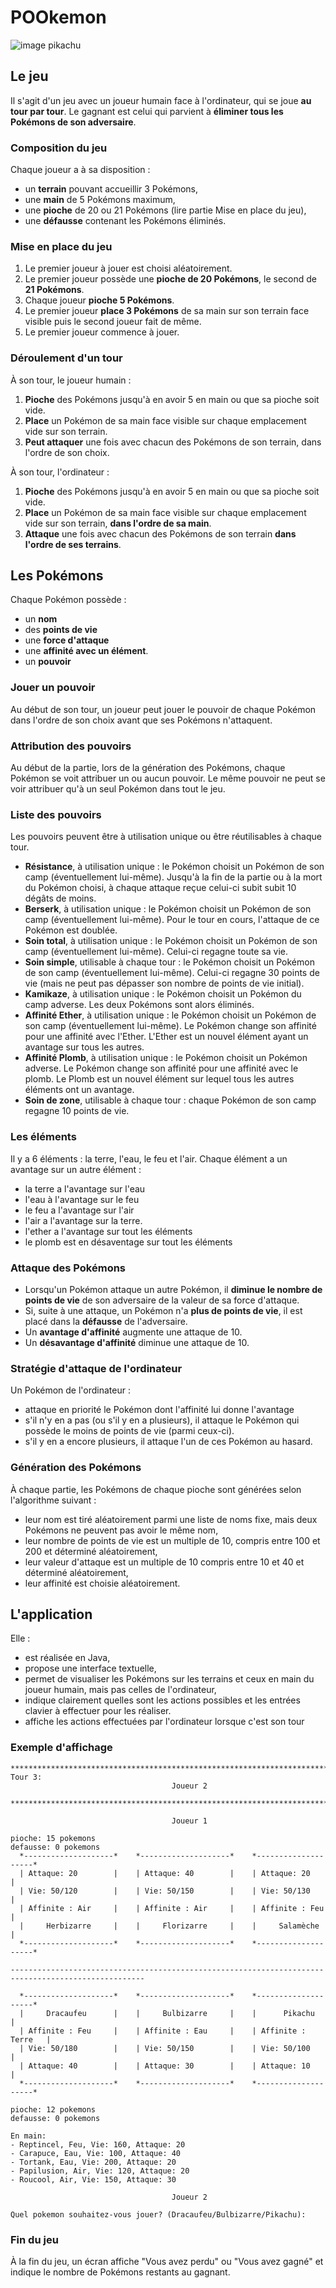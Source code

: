 # POOkemon

![image pikachu](pikachu)

## Le jeu

Il s'agit d'un jeu avec un joueur humain face à l'ordinateur, qui se joue **au tour par tour**. Le gagnant est celui qui parvient à **éliminer tous les Pokémons de son adversaire**.

### Composition du jeu

Chaque joueur a à sa disposition :

- un **terrain** pouvant accueillir 3 Pokémons,
- une **main** de 5 Pokémons maximum,
- une **pioche** de 20 ou 21 Pokémons (lire partie Mise en place du jeu),
- une **défausse** contenant les Pokémons éliminés.

### Mise en place du jeu

1. Le premier joueur à jouer est choisi aléatoirement.
1. Le premier joueur possède une **pioche de 20 Pokémons**, le second de **21 Pokémons**.
1. Chaque joueur **pioche 5 Pokémons**.
1. Le premier joueur **place 3 Pokémons** de sa main sur son terrain face visible puis le second joueur fait de même.
1. Le premier joueur commence à jouer.

### Déroulement d'un tour

À son tour, le joueur humain :

1. **Pioche** des Pokémons jusqu'à en avoir 5 en main ou que sa pioche soit vide.
1. **Place** un Pokémon de sa main face visible sur chaque emplacement vide sur son terrain.
1. **Peut attaquer** une fois avec chacun des Pokémons de son terrain, dans l'ordre de son choix.

À son tour, l'ordinateur :

1. **Pioche** des Pokémons jusqu'à en avoir 5 en main ou que sa pioche soit vide.
1. **Place** un Pokémon de sa main face visible sur chaque emplacement vide sur son terrain, **dans l'ordre de sa main**.
1. **Attaque** une fois avec chacun des Pokémons de son terrain **dans l'ordre de ses terrains**.

## Les Pokémons

Chaque Pokémon possède :

- un **nom**
- des **points de vie**
- une **force d'attaque**
- une **affinité avec un élément**.
- un **pouvoir**

### Jouer un pouvoir
Au début de son tour, un joueur peut jouer le pouvoir de chaque Pokémon dans l'ordre de son choix avant que ses Pokémons n'attaquent.

### Attribution des pouvoirs
Au début de la partie, lors de la génération des Pokémons, chaque Pokémon se voit attribuer un ou aucun pouvoir.
Le même pouvoir ne peut se voir attribuer qu'à un seul Pokémon dans tout le jeu.

### Liste des pouvoirs
Les pouvoirs peuvent être à utilisation unique ou être réutilisables à chaque tour.
- **Résistance**, à utilisation unique : le Pokémon choisit un Pokémon de son camp (éventuellement lui-même). Jusqu'à la fin de la partie ou à la mort du Pokémon choisi, à chaque attaque reçue celui-ci subit subit 10 dégâts de moins.
- **Berserk**, à utilisation unique : le Pokémon choisit un Pokémon de son camp (éventuellement lui-même). Pour le tour en cours, l'attaque de ce Pokémon est doublée.
- **Soin total**, à utilisation unique : le Pokémon choisit un Pokémon de son camp (éventuellement lui-même). Celui-ci regagne toute sa vie.
- **Soin simple**, utilisable à chaque tour : le Pokémon choisit un Pokémon de son camp (éventuellement lui-même). Celui-ci regagne 30 points de vie (mais ne peut pas dépasser son nombre de points de vie initial).
- **Kamikaze**, à utilisation unique : le Pokémon choisit un Pokémon du camp adverse. Les deux Pokémons sont alors éliminés.
- **Affinité Ether**, à utilisation unique : le Pokémon choisit un Pokémon de son camp (éventuellement lui-même). Le Pokémon change son affinité pour une affinité avec l'Ether. L'Ether est un nouvel élément ayant un avantage sur tous les autres.
- **Affinité Plomb**, à utilisation unique : le Pokémon choisit un Pokémon adverse. Le Pokémon change son affinité pour une affinité avec le plomb. Le Plomb est un nouvel élément sur lequel tous les autres éléments ont un avantage.
- **Soin de zone**, utilisable à chaque tour : chaque Pokémon de son camp regagne 10 points de vie.

### Les éléments

Il y a 6 éléments : la terre, l'eau, le feu et l'air. Chaque élément a un avantage sur un autre élément :

- la terre a l'avantage sur l'eau
- l'eau à l'avantage sur le feu
- le feu a l'avantage sur l'air
- l'air a l'avantage sur la terre.
- l'ether a l'avantage sur tout les éléments
- le plomb est en désaventage sur tout les éléments

### Attaque des Pokémons

- Lorsqu'un Pokémon attaque un autre Pokémon, il **diminue le nombre de points de vie** de son adversaire de la valeur de sa force d'attaque.
- Si, suite à une attaque, un Pokémon n'a **plus de points de vie**, il est placé dans la **défausse** de l'adversaire.
- Un **avantage d'affinité** augmente une attaque de 10.
- Un **désavantage d'affinité** diminue une attaque de 10.

### Stratégie d'attaque de l'ordinateur

Un Pokémon de l'ordinateur :

- attaque en priorité le Pokémon dont l'affinité lui donne l'avantage
- s'il n'y en a pas (ou s'il y en a plusieurs), il attaque le Pokémon qui possède le moins de points de vie (parmi ceux-ci).
- s'il y en a encore plusieurs, il attaque l'un de ces Pokémon au hasard.

### Génération des Pokémons

À chaque partie, les Pokémons de chaque pioche sont générées selon l'algorithme suivant :

- leur nom est tiré aléatoirement parmi une liste de noms fixe, mais deux Pokémons ne peuvent pas avoir le même nom,
- leur nombre de points de vie est un multiple de 10, compris entre 100 et 200 et déterminé aléatoirement,
- leur valeur d'attaque est un multiple de 10 compris entre 10 et 40 et déterminé aléatoirement,
- leur affinité est choisie aléatoirement.

## L'application

Elle :

- est réalisée en Java,
- propose une interface textuelle,
- permet de visualiser les Pokémons sur les terrains et ceux en main du joueur humain, mais pas celles de l'ordinateur,
- indique clairement quelles sont les actions possibles et les entrées clavier à effectuer pour les réaliser.
- affiche les actions effectuées par l'ordinateur lorsque c'est son tour

### Exemple d'affichage

```console
********************************************************************************
Tour 3:
                                    Joueur 2

********************************************************************************

                                    Joueur 1

pioche: 15 pokemons
defausse: 0 pokemons
  *--------------------*    *--------------------*    *--------------------*
  | Attaque: 20        |    | Attaque: 40        |    | Attaque: 20        |
  | Vie: 50/120        |    | Vie: 50/150        |    | Vie: 50/130        |
  | Affinite : Air     |    | Affinite : Air     |    | Affinite : Feu     |
  |     Herbizarre     |    |     Florizarre     |    |     Salamèche      |
  *--------------------*    *--------------------*    *--------------------*

----------------------------------------------------------------------------------------------------

  *--------------------*    *--------------------*    *--------------------*
  |     Dracaufeu      |    |     Bulbizarre     |    |      Pikachu       |
  | Affinite : Feu     |    | Affinite : Eau     |    | Affinite : Terre   |
  | Vie: 50/180        |    | Vie: 50/150        |    | Vie: 50/100        |
  | Attaque: 40        |    | Attaque: 30        |    | Attaque: 10        |
  *--------------------*    *--------------------*    *--------------------*

pioche: 12 pokemons
defausse: 0 pokemons

En main:
- Reptincel, Feu, Vie: 160, Attaque: 20
- Carapuce, Eau, Vie: 100, Attaque: 40
- Tortank, Eau, Vie: 200, Attaque: 20
- Papilusion, Air, Vie: 120, Attaque: 20
- Roucool, Air, Vie: 150, Attaque: 30

                                    Joueur 2

Quel pokemon souhaitez-vous jouer? (Dracaufeu/Bulbizarre/Pikachu):
```


### Fin du jeu

À la fin du jeu, un écran affiche "Vous avez perdu" ou "Vous avez gagné" et indique le nombre de Pokémons restants au gagnant.

